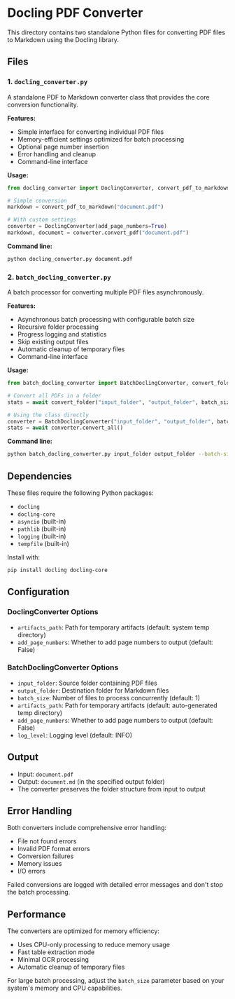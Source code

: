 # Docling PDF Converter

This directory contains two standalone Python files for converting PDF files to Markdown using the Docling library.

## Files

### 1. `docling_converter.py`
A standalone PDF to Markdown converter class that provides the core conversion functionality.

**Features:**
- Simple interface for converting individual PDF files
- Memory-efficient settings optimized for batch processing
- Optional page number insertion
- Error handling and cleanup
- Command-line interface

**Usage:**
```python
from docling_converter import DoclingConverter, convert_pdf_to_markdown

# Simple conversion
markdown = convert_pdf_to_markdown("document.pdf")

# With custom settings
converter = DoclingConverter(add_page_numbers=True)
markdown, document = converter.convert_pdf("document.pdf")
```

**Command line:**
```bash
python docling_converter.py document.pdf
```

### 2. `batch_docling_converter.py`
A batch processor for converting multiple PDF files asynchronously.

**Features:**
- Asynchronous batch processing with configurable batch size
- Recursive folder processing
- Progress logging and statistics
- Skip existing output files
- Automatic cleanup of temporary files
- Command-line interface

**Usage:**
```python
from batch_docling_converter import BatchDoclingConverter, convert_folder

# Convert all PDFs in a folder
stats = await convert_folder("input_folder", "output_folder", batch_size=2)

# Using the class directly
converter = BatchDoclingConverter("input_folder", "output_folder", batch_size=1)
stats = await converter.convert_all()
```

**Command line:**
```bash
python batch_docling_converter.py input_folder output_folder --batch-size 2 --add-page-numbers
```

## Dependencies

These files require the following Python packages:
- `docling`
- `docling-core`
- `asyncio` (built-in)
- `pathlib` (built-in)
- `logging` (built-in)
- `tempfile` (built-in)

Install with:
```bash
pip install docling docling-core
```

## Configuration

### DoclingConverter Options
- `artifacts_path`: Path for temporary artifacts (default: system temp directory)
- `add_page_numbers`: Whether to add page numbers to output (default: False)

### BatchDoclingConverter Options
- `input_folder`: Source folder containing PDF files
- `output_folder`: Destination folder for Markdown files
- `batch_size`: Number of files to process concurrently (default: 1)
- `artifacts_path`: Path for temporary artifacts (default: auto-generated temp directory)
- `add_page_numbers`: Whether to add page numbers to output (default: False)
- `log_level`: Logging level (default: INFO)

## Output

- Input: `document.pdf`
- Output: `document.md` (in the specified output folder)
- The converter preserves the folder structure from input to output

## Error Handling

Both converters include comprehensive error handling:
- File not found errors
- Invalid PDF format errors
- Conversion failures
- Memory issues
- I/O errors

Failed conversions are logged with detailed error messages and don't stop the batch processing.

## Performance

The converters are optimized for memory efficiency:
- Uses CPU-only processing to reduce memory usage
- Fast table extraction mode
- Minimal OCR processing
- Automatic cleanup of temporary files

For large batch processing, adjust the `batch_size` parameter based on your system's memory and CPU capabilities.

